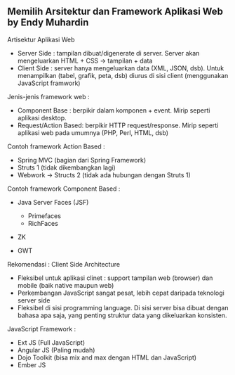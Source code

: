 ## Memilih Arsitektur dan Framework Aplikasi Web by Endy Muhardin ##

Artisektur Aplikasi Web

* Server Side : tampilan dibuat/digenerate di server. Server akan mengeluarkan HTML + CSS
-> tampilan + data
* Client Side : server hanya mengeluarkan data (XML, JSON, dsb). Untuk menampilkan (tabel, grafik, peta, dsb) diurus di sisi client (menggunakan JavaScript framwork)

Jenis-jenis framework web :

* Component Base : berpikir dalam komponen + event. Mirip seperti aplikasi desktop.
* Request/Action Based: berpikir HTTP request/response. Mirip seperti aplikasi web pada umumnya (PHP, Perl, HTML, dsb)

Contoh framework Action Based :

* Spring MVC (bagian dari Spring Framework)
* Struts 1 (tidak dikembangkan lagi)
* Webwork -> Structs 2 (tidak ada hubungan dengan Struts 1)

Contoh framework Component Based :

* Java Server Faces (JSF)

	* Primefaces
	* RichFaces

* ZK
* GWT


Rekomendasi : Client Side Architecture

* Fleksibel untuk aplikasi clinet : support tampilan web (browser) dan mobile (baik native maupun web)
* Perkembangan JavaScript sangat pesat, lebih cepat daripada teknologi server side
* Fleksibel di sisi programming language. Di sisi server bisa dibuat dengan bahasa apa saja, yang penting struktur data yang dikeluarkan konsisten.

JavaScript Framework :

* Ext JS (Full JavaScript)
* Angular JS (Paling mudah)
* Dojo Toolkit (bisa mix and max dengan HTML dan JavaScript)
* Ember JS







